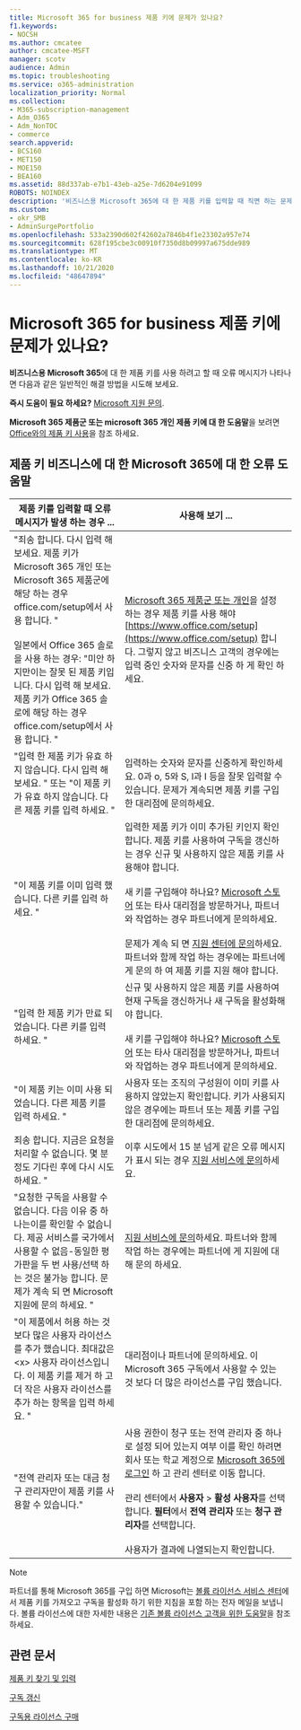 ```yaml
---
title: Microsoft 365 for business 제품 키에 문제가 있나요?
f1.keywords:
- NOCSH
ms.author: cmcatee
author: cmcatee-MSFT
manager: scotv
audience: Admin
ms.topic: troubleshooting
ms.service: o365-administration
localization_priority: Normal
ms.collection:
- M365-subscription-management
- Adm_O365
- Adm_NonTOC
- commerce
search.appverid:
- BCS160
- MET150
- MOE150
- BEA160
ms.assetid: 88d337ab-e7b1-43eb-a25e-7d6204e91099
ROBOTS: NOINDEX
description: '비즈니스용 Microsoft 365에 대 한 제품 키를 입력할 때 직면 하는 문제를 해결 하는 방법을 알아봅니다. '
ms.custom:
- okr_SMB
- AdminSurgePortfolio
ms.openlocfilehash: 533a2390d602f42602a7846b4f1e23302a957e74
ms.sourcegitcommit: 628f195cbe3c00910f7350d8b09997a675dde989
ms.translationtype: MT
ms.contentlocale: ko-KR
ms.lasthandoff: 10/21/2020
ms.locfileid: "48647894"
---
```

# <a name="problems-with-your-microsoft-365-for-business-product-key"></a>Microsoft 365 for business 제품 키에 문제가 있나요?

**비즈니스용 Microsoft 365**에 대 한 제품 키를 사용 하려고 할 때 오류 메시지가 나타나면 다음과 같은 일반적인 해결 방법을 시도해 보세요. 
  
 **즉시 도움이 필요 하세요?** [Microsoft 지원 문의](../admin/contact-support-for-business-products.md). 
  
 **Microsoft 365 제품군 또는 microsoft 365 개인 제품 키에 대 한 도움말**을 보려면 [Office와의 제품 키 사용](https://support.microsoft.com/office/12a5763a-d45c-4685-8c95-a44500213759.aspx)을 참조 하세요.
  
## <a name="product-key-error-help-with-microsoft-365-for-business"></a>제품 키 비즈니스에 대 한 Microsoft 365에 대 한 오류 도움말

| 제품 키를 입력할 때 오류 메시지가 발생 하는 경우 ... | 사용해 보기 ... |
|--------------------------------------------------------------------------------------------------------------------------------------------------------------------------------------------------------------------------------------------------------------------------------------------------------------------------------------------------------|----------------------------------------------------------------------------------------------------------------------------------------------------------------------------------------------------------------------------------------------------------------------------------------------------------------------------------------------------------------------------------------------------------------------------------------------------------------------------|
| "죄송 합니다. 다시 입력 해 보세요. 제품 키가 Microsoft 365 개인 또는 Microsoft 365 제품군에 해당 하는 경우 office.com/setup에서 사용 합니다. " <br/><br/>일본에서 Office 365 솔로을 사용 하는 경우: "미안 하지만이는 잘못 된 제품 키입니다. 다시 입력 해 보세요. 제품 키가 Office 365 솔로에 해당 하는 경우 office.com/setup에서 사용 합니다. " | [Microsoft 365 제품군 또는 개인](https://support.microsoft.com/office/28cbc8cf-1332-4f04-9123-9b660abb629e.aspx)을 설정 하는 경우 제품 키를 사용 해야 [https://www.office.com/setup](https://www.office.com/setup) 합니다. 그렇지 않고 비즈니스 고객의 경우에는 입력 중인 숫자와 문자를 신중 하 게 확인 하세요. |
| "입력 한 제품 키가 유효 하지 않습니다. 다시 입력 해 보세요. " 또는 "이 제품 키가 유효 하지 않습니다. 다른 제품 키를 입력 하세요. " | 입력하는 숫자와 문자를 신중하게 확인하세요. 0과 o, 5와 S, l과 I 등을 잘못 입력할 수 있습니다. 문제가 계속되면 제품 키를 구입한 대리점에 문의하세요. |
| "이 제품 키를 이미 입력 했습니다. 다른 키를 입력 하세요. " | 입력한 제품 키가 이미 추가된 키인지 확인합니다. 제품 키를 사용하여 구독을 갱신하는 경우 신규 및 사용하지 않은 제품 키를 사용해야 합니다.  <br/><br/>새 키를 구입해야 하나요? [Microsoft 스토어](https://go.microsoft.com/fwlink/p/?LinkId=529160) 또는 타사 대리점을 방문하거나, 파트너와 작업하는 경우 파트너에게 문의하세요.  <br/><br/>문제가 계속 되 면 [지원 센터에 문의](../admin/contact-support-for-business-products.md)하세요. 파트너와 함께 작업 하는 경우에는 파트너에 게 문의 하 여 제품 키를 지원 해야 합니다. |
| "입력 한 제품 키가 만료 되었습니다. 다른 키를 입력 하세요. " | 신규 및 사용하지 않은 제품 키를 사용하여 현재 구독을 갱신하거나 새 구독을 활성화해야 합니다.<br/><br/>새 키를 구입해야 하나요? [Microsoft 스토어](https://go.microsoft.com/fwlink/p/?LinkId=529160) 또는 타사 대리점을 방문하거나, 파트너와 작업하는 경우 파트너에게 문의하세요.   |
| "이 제품 키는 이미 사용 되었습니다. 다른 제품 키를 입력 하세요. " | 사용자 또는 조직의 구성원이 이미 키를 사용하지 않았는지 확인합니다. 키가 사용되지 않은 경우에는 파트너 또는 제품 키를 구입한 대리점에 문의하세요. |
| 죄송 합니다. 지금은 요청을 처리할 수 없습니다. 몇 분 정도 기다린 후에 다시 시도 하세요. " | 이후 시도에서 15 분 넘게 같은 오류 메시지가 표시 되는 경우 [지원 서비스에 문의](../admin/contact-support-for-business-products.md)하세요. |
| "요청한 구독을 사용할 수 없습니다. 다음 이유 중 하나는이를 확인할 수 없습니다. 제공 서비스를 국가에서 사용할 수 없음-동일한 평가판을 두 번 사용/선택 하는 것은 불가능 합니다. 문제가 계속 되 면 Microsoft 지원에 문의 하세요. " | [지원 서비스에 문의](../admin/contact-support-for-business-products.md)하세요. 파트너와 함께 작업 하는 경우에는 파트너에 게 지원에 대해 문의 하세요. |
| "이 제품에서 허용 하는 것 보다 많은 사용자 라이선스를 추가 했습니다. 최대값은 \<x\> 사용자 라이선스입니다. 이 제품 키를 제거 하 고 더 작은 사용자 라이선스를 추가 하는 항목을 입력 하세요. " | 대리점이나 파트너에 문의하세요. 이 Microsoft 365 구독에서 사용할 수 있는 것 보다 더 많은 라이선스를 구입 했습니다. |
| "전역 관리자 또는 대금 청구 관리자만이 제품 키를 사용할 수 있습니다." | 사용 권한이 청구 또는 전역 관리자 중 하나로 설정 되어 있는지 여부 이를 확인 하려면 회사 또는 학교 계정으로  [Microsoft 365에 로그인](https://support.microsoft.com/office/e9eb7d51-5430-4929-91ab-6157c5a050b4) 하 고 관리 센터로 이동 합니다. <br/><br/>관리 센터에서 **사용자** \> **활성 사용자**를 선택합니다. **필터**에서 **전역 관리자** 또는 **청구 관리자**를 선택합니다.  <br/><br/>사용자가 결과에 나열되는지 확인합니다. |
   
> [!NOTE]
> 파트너를 통해 Microsoft 365를 구입 하면 Microsoft는 [볼륨 라이선스 서비스 센터](https://go.microsoft.com/fwlink/p/?LinkID=282016)에서 제품 키를 가져오고 구독을 활성화 하기 위한 지침을 포함 하는 전자 메일을 보냅니다. 볼륨 라이선스에 대한 자세한 내용은 [기존 볼륨 라이선스 고객을 위한 도움말](https://go.microsoft.com/fwlink/p/?LinkId=534992)을 참조하세요. 
  
## <a name="related-articles"></a>관련 문서

[제품 키 찾기 및 입력](enter-your-product-key.md)
  
[구독 갱신](subscriptions/renew-your-subscription.md)
  
[구독용 라이선스 구매](licenses/buy-licenses.md)
